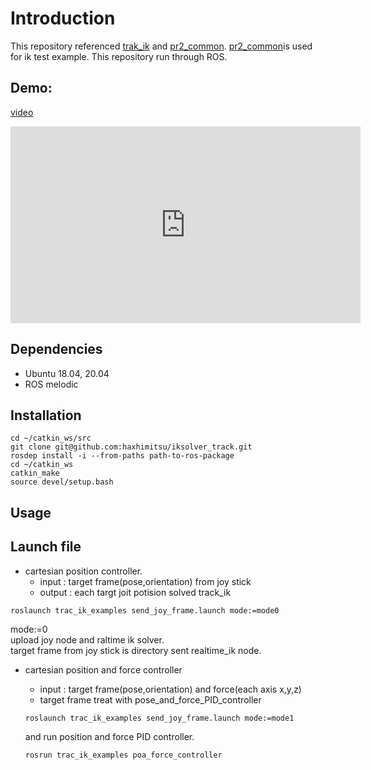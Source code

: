# Introduction
This repository referenced [trak_ik](https://bitbucket.org/traclabs/trac_ik/src/master/) and
 [pr2_common](https://github.com/PR2/pr2_common/tree/melodic-devel/pr2_description).
 [pr2_common](https://github.com/PR2/pr2_common/tree/melodic-devel/pr2_description)is used for ik test example.
 This repository run through ROS.

## Demo:
[video](https://www.youtube.com/watch?v=Cliyr5ubmo0)

<iframe width="560" height="315" src="https://www.youtube.com/embed/Cliyr5ubmo0" title="YouTube video player" frameborder="0" allow="accelerometer; autoplay; clipboard-write; encrypted-media; gyroscope; picture-in-picture" allowfullscreen></iframe>

## Dependencies
* Ubuntu 18.04, 20.04
* ROS melodic
## Installation
~~~
cd ~/catkin_ws/src
git clone git@github.com:haxhimitsu/iksolver_track.git
rosdep install -i --from-paths path-to-ros-package
cd ~/catkin_ws
catkin_make
source devel/setup.bash
~~~
## Usage
## Launch file
* cartesian position controller.
  * input : target frame(pose,orientation) from joy stick
  * output : each targt joit potision solved track_ik
```
roslaunch trac_ik_examples send_joy_frame.launch mode:=mode0
```
mode:=0\
upload joy node and raltime ik solver.\
target frame from joy stick is directory sent realtime_ik node.


* cartesian position and force controller
  * input : target frame(pose,orientation) and force(each axis x,y,z)
  * target frame treat with pose_and_force_PID_controller

  ```
  roslaunch trac_ik_examples send_joy_frame.launch mode:=mode1
  ```
  and run position and force PID controller.
  ```
  rosrun trac_ik_examples poa_force_controller
  ```
